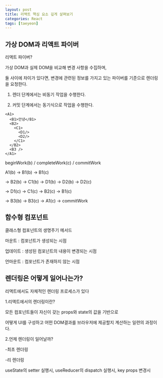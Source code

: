 ```yaml
---
layout: post
title: 리액트 핵심 요소 깊게 살펴보기
categories: React
tags: [taeyeon]
---
```


## 가상 DOM과 리액트 파이버

리액트 파이버?

가상 DOM과 실제 DOM을 비교해 변경 사항을 수집하며, 

둘 사이에 차이가 있다면, 변경에 관련된 정보를 가지고 있는 파이버를 기준으로 렌더링을 요청한다.

1. 렌더 단계에서는 비동기 작업을 수행한다.

2. 커밋 단계에서는 동기식으로 작업을 수행한다.

```1=파이버의 작업 순서
<A1>
  <B1>안녕</B1>
  <B2>
    <C1>
      <D1/>
      <D2/>
    </C1>
  </B2>
  <B3 />
</A1>
```
beginWork(b) / completeWork(c) / commitWork

A1(b) -> B1(b) -> B1(c) 

-> B2(b) -> C1(b) -> D1(b) -> D2(b) -> D2(c)

-> D1(c) -> C1(c) -> B2(c) -> B1(c)

-> B3(b) -> B3(c) -> A1(c) -> commitWork

## 함수형 컴포넌트

클래스형 컴포넌트의 생명주기 메서드 

마운트 : 컴포넌트가 생성되는 시점

업데이트 : 생성된 컴포넌트의 내용이 변경되는 시점

언마운트 : 컴포넌트가 존재하지 않는 시점

## 렌더링은 어떻게 일어나는가?

리액트에서도 자체적인 렌더링 프로세스가 있다

1.리액트에서의 렌더링이란?

모든 컴포넌트들이 자신이 갖는 props와 state의 값을 기반으로 

어떻게 UI를 구성하고 어떤 DOM결과를 브라우저에 제공할지 계산하는 일련의 과정이다.

2.언제 렌더링이 일어날까?

-최초 렌더링

-리 렌더링

useState의 setter 실행시, useReducer의 dispatch 실행시, key props 변경시









